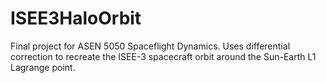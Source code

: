 # ISEE3HaloOrbit
Final project for ASEN 5050 Spaceflight Dynamics. Uses differential correction to recreate the ISEE-3 spacecraft orbit around the Sun-Earth L1 Lagrange point.
